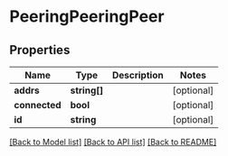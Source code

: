 # PeeringPeeringPeer

## Properties
Name | Type | Description | Notes
------------ | ------------- | ------------- | -------------
**addrs** | **string[]** |  | [optional] 
**connected** | **bool** |  | [optional] 
**id** | **string** |  | [optional] 

[[Back to Model list]](../../README.md#documentation-for-models) [[Back to API list]](../../README.md#documentation-for-api-endpoints) [[Back to README]](../../README.md)

